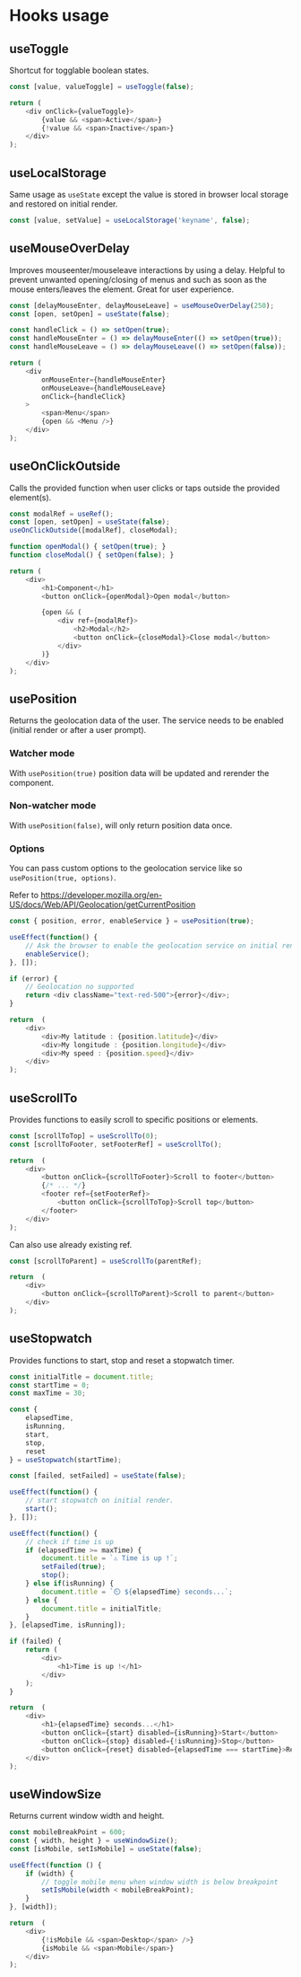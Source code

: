 # Hooks usage


## useToggle

Shortcut for togglable boolean states.

```js
const [value, valueToggle] = useToggle(false);

return (
    <div onClick={valueToggle}>
        {value && <span>Active</span>}
        {!value && <span>Inactive</span>}
    </div>
);
```


## useLocalStorage

Same usage as `useState` except the value is stored in browser local storage and restored on initial render.

```js
const [value, setValue] = useLocalStorage('keyname', false);
```


## useMouseOverDelay

Improves mouseenter/mouseleave interactions by using a delay. Helpful to prevent unwanted opening/closing of menus and such as soon as the mouse enters/leaves the element. Great for user experience.

```js
const [delayMouseEnter, delayMouseLeave] = useMouseOverDelay(250);
const [open, setOpen] = useState(false);

const handleClick = () => setOpen(true);
const handleMouseEnter = () => delayMouseEnter(() => setOpen(true));
const handleMouseLeave = () => delayMouseLeave(() => setOpen(false));

return (
    <div
        onMouseEnter={handleMouseEnter}
        onMouseLeave={handleMouseLeave}
        onClick={handleClick}
    >
        <span>Menu</span>
        {open && <Menu />}
    </div>
);
```


## useOnClickOutside

Calls the provided function when user clicks or taps outside the provided element(s).

```js
const modalRef = useRef();
const [open, setOpen] = useState(false);
useOnClickOutside([modalRef], closeModal);

function openModal() { setOpen(true); }
function closeModal() { setOpen(false); }

return (
    <div>
        <h1>Component</h1>
        <button onClick={openModal}>Open modal</button>

        {open && (
            <div ref={modalRef}>
                <h2>Modal</h2>
                <button onClick={closeModal}>Close modal</button>
            </div>
        )}
    </div>
);
```

##  usePosition

Returns the geolocation data of the user. The service needs to be enabled (initial render or after a user prompt).

### Watcher mode

With `usePosition(true)` position data will be updated and rerender the component.

### Non-watcher mode

With `usePosition(false)`, will only return position data once.

### Options

You can pass custom options to the geolocation service like so `usePosition(true, options)`.

Refer to https://developer.mozilla.org/en-US/docs/Web/API/Geolocation/getCurrentPosition

```js
const { position, error, enableService } = usePosition(true);

useEffect(function() {
    // Ask the browser to enable the geolocation service on initial render.
    enableService();
}, []);

if (error) {
    // Geolocation no supported
    return <div className="text-red-500">{error}</div>;
}

return  (
    <div>
        <div>My latitude : {position.latitude}</div>
        <div>My longitude : {position.longitude}</div>
        <div>My speed : {position.speed}</div>
    </div>
);
```


## useScrollTo

Provides functions to easily scroll to specific positions or elements.

```js
const [scrollToTop] = useScrollTo(0);
const [scrollToFooter, setFooterRef] = useScrollTo();

return  (
    <div>
        <button onClick={scrollToFooter}>Scroll to footer</button>
        {/* ... */}
        <footer ref={setFooterRef}>
            <button onClick={scrollToTop}>Scroll top</button>
        </footer>
    </div>
);
```

Can also use already existing ref.

```js
const [scrollToParent] = useScrollTo(parentRef);

return  (
    <div>
        <button onClick={scrollToParent}>Scroll to parent</button>
    </div>
);
```

## useStopwatch

Provides functions to start, stop and reset a stopwatch timer.

```js
const initialTitle = document.title;
const startTime = 0;
const maxTime = 30;

const {
    elapsedTime,
    isRunning,
    start,
    stop,
    reset
} = useStopwatch(startTime);

const [failed, setFailed] = useState(false);

useEffect(function() {
    // start stopwatch on initial render.
    start();
}, []);

useEffect(function() {
    // check if time is up
    if (elapsedTime >= maxTime) {
        document.title = `⚠️ Time is up !`;
        setFailed(true);
        stop();
    } else if(isRunning) {
        document.title = `⏲️ ${elapsedTime} seconds...`;
    } else {
        document.title = initialTitle;
    }
}, [elapsedTime, isRunning]);

if (failed) {
    return (
        <div>
            <h1>Time is up !</h1>
        </div>
    );
}

return  (
    <div>
        <h1>{elapsedTime} seconds...</h1>
        <button onClick={start} disabled={isRunning}>Start</button>
        <button onClick={stop} disabled={!isRunning}>Stop</button>
        <button onClick={reset} disabled={elapsedTime === startTime}>Reset</button>
    </div>
);
```

## useWindowSize

Returns current window width and height.

```js
const mobileBreakPoint = 600;
const { width, height } = useWindowSize();
const [isMobile, setIsMobile] = useState(false);

useEffect(function () {
    if (width) {
        // toggle mobile menu when window width is below breakpoint
        setIsMobile(width < mobileBreakPoint);
    }
}, [width]);

return  (
    <div>
        {!isMobile && <span>Desktop</span> />}
        {isMobile && <span>Mobile</span>}
    </div>
);
```
